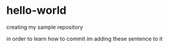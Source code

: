 # hello-world
creating my sample repository


in order to learn how to commit im adding these sentence to it

